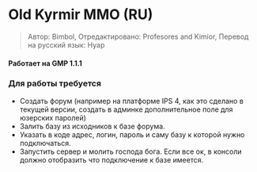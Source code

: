 # Old Kyrmir MMO (RU)
 
> Автор: Bimbol, Отредактировано: Profesores and Kimior, Перевод на русский язык: Нуар


#### Работает на GMP 1.1.1

### Для работы требуется
* Создать форум (например на платформе IPS 4, как это сделано в текущей версии, создать в админке дополнительное поле для юзерских паролей)
* Залить базу из исходников к базе форума.
* Указать в коде адрес, логин, пароль и саму базу к которой нужно подключаться.
* Запустить сервер и молить господа бога. Если все ок, в консоли должно отобразить что подключение к базе имеется.
